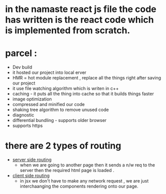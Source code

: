# in the namaste react js file the code has written is the react code which is implemented from scratch.

# parcel :
  - Dev build 
  - it hosted our project into local erver 
  - HMR = hot module replacement , replace all the things right after saving our project 
  - it use file watching algorithm which is writen in c++ 
  - caching - it puts all the thing into cache so that it builds things faster 
  - image optimization 
  - compressed and minified our code 
  - shaking tree algorithm to remove unused code 
  - diagnostic 
  - differential bundling - supports older browser 
  - supports https 
  
# there are 2 types of routing
 - <u>server side routing</u>
    - when we are going to another page then it sends a n/w req to the server then the required html page is loaded .
 - <u>client side routing</u> 
    - in jsx we don't have to make any network request , we are just interchaanging the components rendering onto our page.
  
